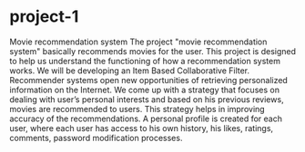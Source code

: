 # project-1
Movie recommendation system The project "movie recommendation system" basically recommends movies for the user. This project is designed to help us understand the functioning of how a recommendation system works. We will be developing an Item Based Collaborative Filter. Recommender systems open new opportunities of retrieving personalized information on the Internet. We come up with a strategy that focuses on dealing with user’s personal interests and based on his previous reviews, movies are recommended to users. This strategy helps in improving accuracy of the recommendations. A personal profile is created for each user, where each user has access to his own history, his likes, ratings, comments, password modification processes.

